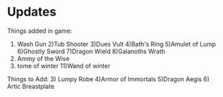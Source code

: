 # Updates
Things added in game:
1) Wash Gun
2)Tub Shooter
3)Dues Vult
4)Bath's Ring
5)Amulet of Lump
6)Ghostly Sword
7)Dragon Wield
8)Galanoths Wrath
9) Ammy of the Wise
10) tome of winter
11)Wand of winter

Things to Add:
3) Lumpy Robe
4)Armor of Immortals
5)Dragon Aegis
6) Artic Breastplate
